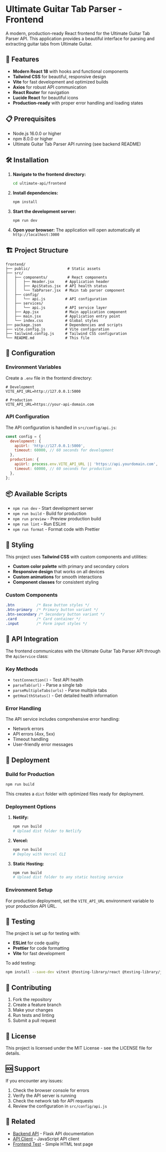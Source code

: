 # Ultimate Guitar Tab Parser - Frontend

A modern, production-ready React frontend for the Ultimate Guitar Tab Parser API. This application provides a beautiful interface for parsing and extracting guitar tabs from Ultimate Guitar.

## 🚀 Features

- **Modern React 18** with hooks and functional components
- **Tailwind CSS** for beautiful, responsive design
- **Vite** for fast development and optimized builds
- **Axios** for robust API communication
- **React Router** for navigation
- **Lucide React** for beautiful icons
- **Production-ready** with proper error handling and loading states

## 📋 Prerequisites

- Node.js 16.0.0 or higher
- npm 8.0.0 or higher
- Ultimate Guitar Tab Parser API running (see backend README)

## 🛠️ Installation

1. **Navigate to the frontend directory:**
   ```bash
   cd ultimate-api/frontend
   ```

2. **Install dependencies:**
   ```bash
   npm install
   ```

3. **Start the development server:**
   ```bash
   npm run dev
   ```

4. **Open your browser:**
   The application will open automatically at `http://localhost:3000`

## 🏗️ Project Structure

```
frontend/
├── public/                 # Static assets
├── src/
│   ├── components/         # React components
│   │   ├── Header.jsx     # Application header
│   │   ├── ApiStatus.jsx  # API health status
│   │   └── TabParser.jsx  # Main tab parser component
│   ├── config/
│   │   └── api.js         # API configuration
│   ├── services/
│   │   └── api.js         # API service layer
│   ├── App.jsx            # Main application component
│   ├── main.jsx           # Application entry point
│   └── index.css          # Global styles
├── package.json           # Dependencies and scripts
├── vite.config.js         # Vite configuration
├── tailwind.config.js     # Tailwind CSS configuration
└── README.md              # This file
```

## 🔧 Configuration

### Environment Variables

Create a `.env` file in the frontend directory:

```env
# Development
VITE_API_URL=http://127.0.0.1:5000

# Production
VITE_API_URL=https://your-api-domain.com
```

### API Configuration

The API configuration is handled in `src/config/api.js`:

```javascript
const config = {
  development: {
    apiUrl: 'http://127.0.0.1:5000',
    timeout: 60000, // 60 seconds for development
  },
  production: {
    apiUrl: process.env.VITE_API_URL || 'https://api.yourdomain.com',
    timeout: 60000, // 60 seconds for production
  },
};
```

## 📦 Available Scripts

- `npm run dev` - Start development server
- `npm run build` - Build for production
- `npm run preview` - Preview production build
- `npm run lint` - Run ESLint
- `npm run format` - Format code with Prettier

## 🎨 Styling

This project uses **Tailwind CSS** with custom components and utilities:

- **Custom color palette** with primary and secondary colors
- **Responsive design** that works on all devices
- **Custom animations** for smooth interactions
- **Component classes** for consistent styling

### Custom Components

```css
.btn          /* Base button styles */
.btn-primary  /* Primary button variant */
.btn-secondary /* Secondary button variant */
.card         /* Card container */
.input        /* Form input styles */
```

## 🔌 API Integration

The frontend communicates with the Ultimate Guitar Tab Parser API through the `ApiService` class:

### Key Methods

- `testConnection()` - Test API health
- `parseTab(url)` - Parse a single tab
- `parseMultipleTabs(urls)` - Parse multiple tabs
- `getHealthStatus()` - Get detailed health information

### Error Handling

The API service includes comprehensive error handling:

- Network errors
- API errors (4xx, 5xx)
- Timeout handling
- User-friendly error messages

## 🚀 Deployment

### Build for Production

```bash
npm run build
```

This creates a `dist` folder with optimized files ready for deployment.

### Deployment Options

1. **Netlify:**
   ```bash
   npm run build
   # Upload dist folder to Netlify
   ```

2. **Vercel:**
   ```bash
   npm run build
   # Deploy with Vercel CLI
   ```

3. **Static Hosting:**
   ```bash
   npm run build
   # Upload dist folder to any static hosting service
   ```

### Environment Setup

For production deployment, set the `VITE_API_URL` environment variable to your production API URL.

## 🧪 Testing

The project is set up for testing with:

- **ESLint** for code quality
- **Prettier** for code formatting
- **Vite** for fast development

To add testing:

```bash
npm install --save-dev vitest @testing-library/react @testing-library/jest-dom
```

## 🤝 Contributing

1. Fork the repository
2. Create a feature branch
3. Make your changes
4. Run tests and linting
5. Submit a pull request

## 📄 License

This project is licensed under the MIT License - see the LICENSE file for details.

## 🆘 Support

If you encounter any issues:

1. Check the browser console for errors
2. Verify the API server is running
3. Check the network tab for API requests
4. Review the configuration in `src/config/api.js`

## 🔗 Related

- [Backend API](../README.md) - Flask API documentation
- [API Client](../api_client.js) - JavaScript API client
- [Frontend Test](../frontend_test.html) - Simple HTML test page 